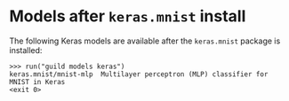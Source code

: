 # Models after `keras.mnist` install

The following Keras models are available after the `keras.mnist`
package is installed:

    >>> run("guild models keras")
    keras.mnist/mnist-mlp  Multilayer perceptron (MLP) classifier for MNIST in Keras
    <exit 0>
